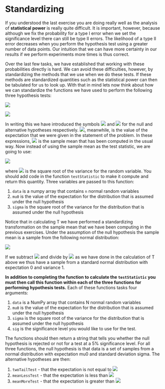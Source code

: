 # Standardizing

If you understood the last exercise you are doing really well as the analysis of __statistical power__ is really quite difficult.   It is important, however, because although we fix the probability for a type I error when we set the significance level there can still be type II errors.  The likelihood of a type II error decreases when you perform the hypothesis test using a greater number of data points.  Our intuition that we can have more certainty in our results if we perform experiments more times is thus correct.  

Over the last few tasks, we have established that working with these probabilities directly is hard.  We can avoid these difficulties, however, by standardizing the methods that we use when we do these tests.  If these methods are standardized quantities such as the statistical power can then be tabulated for us to look up.  With that in mind lets now think about how we can standardize the functions we have used to perform the following three  hypothesis tests:

![](https://render.githubusercontent.com/render/math?math=H_0:\mu=\mu_0\quad\H_0:\mu=\mu_0\quad\H_0:\mu=\mu_0)

![](https://render.githubusercontent.com/render/math?math=H_1:\mu\ne\mu_0\quad\H_1:\mu>\mu_0\quad\H_1:\mu<\mu_0)

In writing this we have introduced the symbols ![](https://render.githubusercontent.com/render/math?math=H_0) and ![](https://render.githubusercontent.com/render/math?math=H_1) for the null and alternative hypotheses respectively.  ![](https://render.githubusercontent.com/render/math?math=\mu_0), meanwhile, is the value of the expectation that we were given in the statement of the problem.  In these expressions, ![](https://render.githubusercontent.com/render/math?math=\mu) is the sample mean that has been computed in the usual way.  Now instead of using the sample mean as the test statistic, we are going to use:

![](https://render.githubusercontent.com/render/math?math=T=\frac{1}{\sigma\sqrt{n}}\sum_{i=1}^{n}(X_i-\mu_0))

where ![](https://render.githubusercontent.com/render/math?math=\sigma) is the square root of the variance for the random variable.  You should add code in the function `testStatistic` to make it compute and return this quantity.  Three variables are passed to this function:

1. `data` is a numpy array that contains `n` normal random variables 
2. `mu0` is the value of the expectation for the distribution that is assumed under the null hypothesis
3. `sigma` is the square root of the variance for the distribution that is assumed under the null hypothesis

Notice that in calculating T we have performed a standardizing transformation on the sample mean that we have been computing in the previous exercises.  Under the assumption of the null hypothesis the sample mean is a sample from the following normal distribution:

![](https://render.githubusercontent.com/render/math?math=\mu=N\left(\mu_0,\frac{\sigma}{\sqrt{n}}\right))

If we subtract ![](https://render.githubusercontent.com/render/math?math=\mu_0) and divide by ![](https://render.githubusercontent.com/render/math?math=\sigma/\sqrt{N}) as we have done in the calculation of T above we thus have a sample from a standard normal distribution with expectation 0 and variance 1.

__In addition to completing the function to calculate the `testStatistic` you must then call this function within each of the three functions for performing hypothesis tests.__  Each of these functions tasks four arguments:

1. `data` is a NumPy array that contains N normal random variables 
2. `mu0` is the value of the expectation for the distribution that is assumed under the null hypothesis
3. `sigma` is the square root of the variance for the distribution that is assumed under the null hypothesis
4. `sig` is the significance level you would like to use for the test.

The functions should then return a string that tells you whether the null hypothesis is rejected or not for a test at a 5% significance level.  For all three functions, the null hypothesis is that data is a set of samples from a normal distribution with expectation mu0 and standard deviation sigma. The alternative hypotheses are then:

1. `twoTailTest` - that the expectation is not equal to ![](https://render.githubusercontent.com/render/math?math=mu_0)
2. `meanLessTest` - that the expectation is less than ![](https://render.githubusercontent.com/render/math?math=mu_0)
3. `meanMoreTest` - that the expectation is greater than ![](https://render.githubusercontent.com/render/math?math=mu_0)
